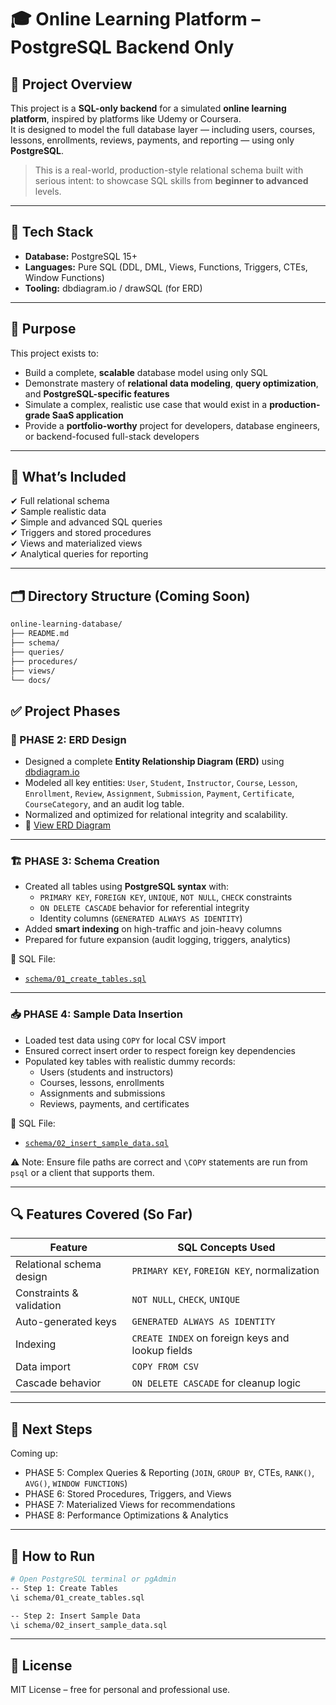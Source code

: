 # 🎓 Online Learning Platform – PostgreSQL Backend Only

## 📘 Project Overview

This project is a **SQL-only backend** for a simulated **online learning platform**, inspired by platforms like Udemy or Coursera.  
It is designed to model the full database layer — including users, courses, lessons, enrollments, reviews, payments, and reporting — using only **PostgreSQL**.

> This is a real-world, production-style relational schema built with serious intent: to showcase SQL skills from **beginner to advanced** levels.

---

## 🧱 Tech Stack

- **Database:** PostgreSQL 15+
- **Languages:** Pure SQL (DDL, DML, Views, Functions, Triggers, CTEs, Window Functions)
- **Tooling:** dbdiagram.io / drawSQL (for ERD)

---

## 🎯 Purpose

This project exists to:

- Build a complete, **scalable** database model using only SQL
- Demonstrate mastery of **relational data modeling**, **query optimization**, and **PostgreSQL-specific features**
- Simulate a complex, realistic use case that would exist in a **production-grade SaaS application**
- Provide a **portfolio-worthy** project for developers, database engineers, or backend-focused full-stack developers

---

## 🧪 What’s Included

✔ Full relational schema  
✔ Sample realistic data  
✔ Simple and advanced SQL queries  
✔ Triggers and stored procedures  
✔ Views and materialized views  
✔ Analytical queries for reporting

---

## 🗂 Directory Structure (Coming Soon)

```bash
online-learning-database/
├── README.md
├── schema/
├── queries/
├── procedures/
├── views/
└── docs/
```

## ✅ Project Phases

### 📐 PHASE 2: ERD Design

- Designed a complete **Entity Relationship Diagram (ERD)** using [dbdiagram.io](https://dbdiagram.io/)
- Modeled all key entities: `User`, `Student`, `Instructor`, `Course`, `Lesson`, `Enrollment`, `Review`, `Assignment`, `Submission`, `Payment`, `Certificate`, `CourseCategory`, and an audit log table.
- Normalized and optimized for relational integrity and scalability.
- 📎 [View ERD Diagram](./docs/ERD.png)

---

### 🏗️ PHASE 3: Schema Creation

- Created all tables using **PostgreSQL syntax** with:
  - `PRIMARY KEY`, `FOREIGN KEY`, `UNIQUE`, `NOT NULL`, `CHECK` constraints
  - `ON DELETE CASCADE` behavior for referential integrity
  - Identity columns (`GENERATED ALWAYS AS IDENTITY`)
- Added **smart indexing** on high-traffic and join-heavy columns
- Prepared for future expansion (audit logging, triggers, analytics)

📁 SQL File:
- [`schema/01_create_tables.sql`](./schema/01_create_tables.sql)

---

### 📥 PHASE 4: Sample Data Insertion

- Loaded test data using `COPY` for local CSV import
- Ensured correct insert order to respect foreign key dependencies
- Populated key tables with realistic dummy records:
  - Users (students and instructors)
  - Courses, lessons, enrollments
  - Assignments and submissions
  - Reviews, payments, and certificates

📁 SQL File:
- [`schema/02_insert_sample_data.sql`](./schema/02_insert_sample_data.sql)

⚠️ Note: Ensure file paths are correct and `\COPY` statements are run from `psql` or a client that supports them.

---

## 🔍 Features Covered (So Far)

| Feature                     | SQL Concepts Used                                      |
|----------------------------|--------------------------------------------------------|
| Relational schema design   | `PRIMARY KEY`, `FOREIGN KEY`, normalization            |
| Constraints & validation   | `NOT NULL`, `CHECK`, `UNIQUE`                         |
| Auto-generated keys        | `GENERATED ALWAYS AS IDENTITY`                        |
| Indexing                   | `CREATE INDEX` on foreign keys and lookup fields       |
| Data import                | `COPY FROM CSV`                                        |
| Cascade behavior           | `ON DELETE CASCADE` for cleanup logic                  |

---

## 🔄 Next Steps

Coming up:
- PHASE 5: Complex Queries & Reporting (`JOIN`, `GROUP BY`, CTEs, `RANK()`, `AVG()`, `WINDOW FUNCTIONS`)
- PHASE 6: Stored Procedures, Triggers, and Views
- PHASE 7: Materialized Views for recommendations
- PHASE 8: Performance Optimizations & Analytics

---

## 🏁 How to Run

```bash
# Open PostgreSQL terminal or pgAdmin
-- Step 1: Create Tables
\i schema/01_create_tables.sql

-- Step 2: Insert Sample Data
\i schema/02_insert_sample_data.sql
```
---
## 🔗 License
MIT License – free for personal and professional use.
